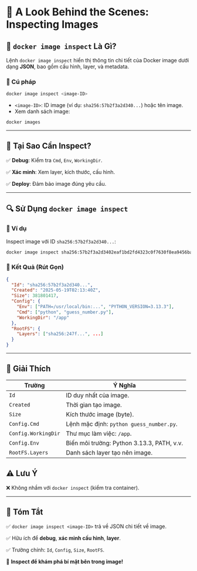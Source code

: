 # 📝 A Look Behind the Scenes: Inspecting Images

## 📌 `docker image inspect` Là Gì?

Lệnh `docker image inspect` hiển thị thông tin chi tiết của Docker image dưới dạng **JSON**, bao gồm cấu hình, layer, và metadata.

### 🔧 Cú pháp

```sh
docker image inspect <image-ID>
```

* `<image-ID>`: ID image (ví dụ: `sha256:57b2f3a2d340...`) hoặc tên image.
* Xem danh sách image:

```sh
docker images
```

---

## 🚀 Tại Sao Cần Inspect?

✅ **Debug**: Kiểm tra `Cmd`, `Env`, `WorkingDir`.

✅ **Xác minh**: Xem layer, kích thước, cấu hình.

✅ **Deploy**: Đảm bảo image đúng yêu cầu.

---

## 🔍 Sử Dụng `docker image inspect`

### 📘 Ví dụ

Inspect image với ID `sha256:57b2f3a2d340...`:

```sh
docker image inspect sha256:57b2f3a2d3402eaf1bd2fd4323c0f7630f8ea9456ba0081fc13465955c9713cd
```

### 📄 Kết Quả (Rút Gọn)

```json
{
  "Id": "sha256:57b2f3a2d340...",
  "Created": "2025-05-19T02:13:40Z",
  "Size": 381801417,
  "Config": {
    "Env": ["PATH=/usr/local/bin:...", "PYTHON_VERSION=3.13.3"],
    "Cmd": ["python", "guess_number.py"],
    "WorkingDir": "/app"
  },
  "RootFS": {
    "Layers": ["sha256:247f...", ...]
  }
}
```

---

## 🧠 Giải Thích

| Trường              | Ý Nghĩa                                    |
| ------------------- | ------------------------------------------ |
| `Id`                | ID duy nhất của image.                     |
| `Created`           | Thời gian tạo image.                       |
| `Size`              | Kích thước image (byte).                   |
| `Config.Cmd`        | Lệnh mặc định: `python guess_number.py`.   |
| `Config.WorkingDir` | Thư mục làm việc: `/app`.                  |
| `Config.Env`        | Biến môi trường: Python 3.13.3, PATH, v.v. |
| `RootFS.Layers`     | Danh sách layer tạo nên image.             |

## ⚠️ Lưu Ý

❌ Không nhầm với `docker inspect` (kiểm tra container).

---

## 📌 Tóm Tắt

✅ `docker image inspect <image-ID>` trả về JSON chi tiết về image.

✅ Hữu ích để **debug**, **xác minh cấu hình**, **layer**.

✅ Trường chính: `Id`, `Config`, `Size`, `RootFS`.

🚀 **Inspect để khám phá bí mật bên trong image!**